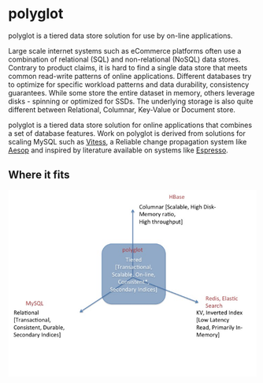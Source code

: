 polyglot
=======
polyglot is a tiered data store solution for use by on-line applications.

Large scale internet systems such as eCommerce platforms often use a combination of relational (SQL) and non-relational (NoSQL) data stores. 
Contrary to product claims, it is hard to find a single data store that meets common read-write patterns of online applications. 
Different databases try to optimize for specific workload patterns and data durability, consistency guarantees. While some store the entire dataset in memory, 
others leverage disks - spinning or optimized for SSDs. The underlying storage is also quite different between Relational, Columnar, Key-Value or Document store.

polyglot is a tiered data store solution for online applications that combines a set of database features. Work on polyglot is derived from
solutions for scaling MySQL such as [Vitess](https://github.com/youtube/vitess), a Reliable change propagation system like [Aesop](https://github.com/Flipkart/aesop) 
and inspired by literature available on systems like [Espresso](https://engineering.linkedin.com/espresso/introducing-espresso-linkedins-hot-new-distributed-document-store).

## Where it fits
![polyglot infographic](https://github.com/flipkart-incubator/polyglot/raw/master/docs/polyglot_infographic.jpg)
